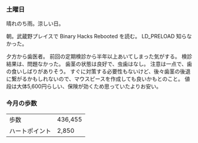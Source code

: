 ### 土曜日

晴れのち雨。涼しい日。

朝。武蔵野プレイスで Binary Hacks Rebooted を読む。
LD_PRELOAD 知らなかった。

夕方から歯医者。
前回の定期検診から半年以上あいてしまった気がする。
検診結果は、問題なかった。
歯茎の状態は良好で、虫歯はなし。
注意は一点で、歯の食いしばりがありそう。
すぐに対策する必要性もないけど、後々歯茎の後退に繋がるかもしれないので、マウスピースを作成しても良いかもとのこと。
値段は大体5,600円らしい、保険が効くため思っていたよりお安い。

### 今月の歩数

|||
|---|---|
|歩数|436,455|
|ハートポイント|2,850|
